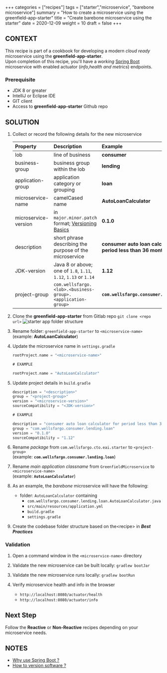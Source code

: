 +++
categories = ["recipes"]
tags = ["starter","microservice", "barebone microservice"]
summary = "How to create a microservice using the greenfield-app-starter"
title = "Create barebone microservice using the starter"
date = 2020-12-09
weight = 10
draft = false
+++

## CONTEXT
This recipe is part of a cookbook for developing a modern _cloud ready_ microservice using the **greenfield-app-starter**.  
Upon completion of this recipe, you'll have a _working_  [Spring Boot](https://medium.com/stuff-about-cloud-native-development/my-spring-boot-101-journal-getting-started-5183f68606cb) microservice with enabled actuator (_info,health and metrics_) endpoints.

### Prerequisite

- JDK 8 or greater
- IntelliJ or Eclipse IDE
- GIT client
- Access to **greenfield-app-starter** Github repo

## SOLUTION

1. Collect or record the following details for the new microservice

   | Property        | Description | Example |
   | :---          |    :----   |  :----   |
   | lob  | line of business | **consumer** |
   | business-group | business group within the lob | **lending** |
   | application-group  | application category or grouping | **loan** |
   | microservice-name      | camelCased name  | **AutoLoanCalculator**
   | microservice-version    | in `major.minor.patch` format; [Versioning Basics](https://medium.com/fiverr-engineering/major-minor-patch-a5298e2e1798) | **0.1.0**
   | description    | short phrase describing the purpose of the microservice | **consumer auto loan calculator for period less than 36 months**
   | JDK-version  |Java 8 or above; one of `1.8`, `1.11`, `1.12`, `1.13` or `1.14`| **1.12**
   | project-group  | `com.wellsfargo.<lob>.<business-group>.<application-group>` |  **`com.wellsfargo.consumer.lending.loan`**

1. Clone the **greenfield-app-starter** from Gitlab repo `git clone <repo url>`
![starter app folder structure](/images/resized.jpg)

1. Rename folder: `greenfield-app-starter` to `<microservice-name>`  
   (example: **AutoLoanCalculator**)

1. Update the microservice name in `settings.gradle`

   ```gradle
   rootProject.name = "<microservice-name>"
   ```

   ```gradle
   # EXAMPLE
   
   rootProject.name = "AutoLoanCalculator"
   ```   


1. Update project details in `build.gradle`
   
   ```gradle
   description = "<description>"
   group = "<project-group>"
   version = "<microservice-version>"
   sourceCompatibility = "<JDK-version>"
   ```

    ```gradle
   # EXAMPLE
   
   description = "consumer auto loan calculator for period less than 36 months"
   group = "com.wellsfargo.consumer.lending.loan"
   version = "0.1.0"
   sourceCompatibility = "1.12"
   ```
   
1. Rename _package_ from `com.wellsfargo.cto.eai.starter` to `<project-group>`  
   (example: **`com.wellsfargo.consumer.lending.loan`**)

1. Rename _main application classname_ from `GreenfieldMicroservice` to `<microservice-name>`  
   (example: **`AutoLoanCalculator`**)

1. As an example, the _barebone_ microservice will have the following:
   
   * folder: `AutoLoanCalculator` containing
      * `com.wellsfargo.consumer.lending.loan.AutoLoanCalculator.java`
      * `src/main/resources/application.yml`
      * `build.gradle`
      * `settings.gradle`
   

1. Create the codebase folder structure based on the\<recipe\> in ***Best Practices***

### Validation

1. Open a command window in the `<microservice-name>` directory

1. Validate the new microservice can be built locally: `gradlew bootJar`

1. Validate the new microservice runs locally: `gradlew bootRun`

1. Verify microservice health and info in the browser

    - `http://localhost:8080/actuator/health`
    - `http://localhost:8080/actuator/info`

## Next Step
Follow the **Reactive** or **Non-Reactive** recipes depending on your microservice needs. 

## NOTES
* [Why use Spring Boot ?](https://medium.com/stuff-about-cloud-native-development/my-spring-boot-101-journal-getting-started-5183f68606cb)
* [How to version software ?](https://semver.org/)